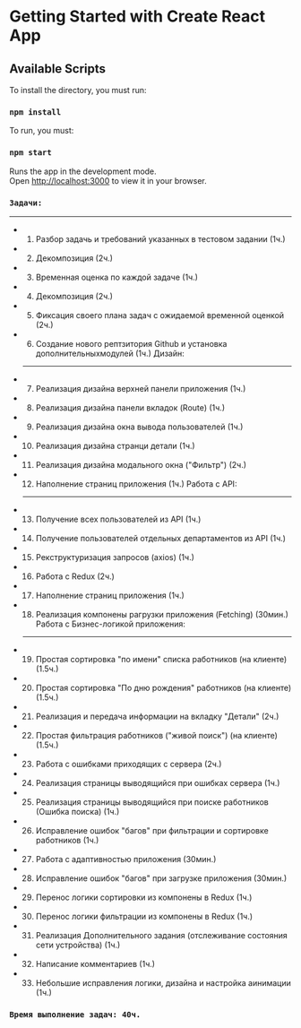 # Getting Started with Create React App

## Available Scripts

To install the directory, you must run:

### `npm install`

To run, you must:

### `npm start`

Runs the app in the development mode.\
Open [http://localhost:3000](http://localhost:3000) to view it in your browser.


### `Задачи:`
____
* 1. Разбор задачь и требований указанных в тестовом задании (1ч.)
* 2. Декомпозиция (2ч.)
* 3. Временная оценка по каждой задаче (1ч.)
* 4. Декомпозиция (2ч.)
* 5. Фиксация своего плана задач с ожидаемой временной оценкой (2ч.)
* 6. Создание нового рептзитория Github и установка дополнительныхмодулей (1ч.)
   Дизайн:
   ____
* 7. Реализация дизайна верхней панели приложения (1ч.)
* 8. Реализация дизайна панели вкладок (Route) (1ч.)
* 9. Реализация дизайна окна вывода пользователей (1ч.)
* 10. Реализация дизайна странци детали (1ч.)
* 11. Реализация дизайна модального окна ("Фильтр") (2ч.)
* 12. Наполнение страниц приложения (1ч.)
    Работа с API:
    ____
* 13. Получение всех пользователей из API (1ч.)
* 14. Получение пользователей отдельных департаментов из API (1ч.)
* 15. Рекструктуризация запросов (axios) (1ч.)
* 16. Работа с Redux (2ч.)
* 17. Наполнение страниц приложения (1ч.)
* 18. Реализация компонены рагрузки приложения (Fetching) (30мин.)
    Работа с Бизнес-логикой приложения:
    ____
* 19. Простая сортировка "по имени" списка работников (на клиенте) (1.5ч.)
* 20. Простая сортировка "По дню рождения" работников (на клиенте) (1.5ч.)
* 21. Реализация и передача информации на вкладку "Детали" (2ч.)
* 22. Простая фильтрация работников ("живой поиск") (на клиенте) (1.5ч.)
* 23. Работа с ошибками приходящих с сервера (2ч.)
* 24. Реализация страницы выводящийся при ошибках сервера (1ч.)
* 25. Реализация страницы выводящийся при поиске работников (Ошибка поиска) (1ч.)
* 26. Исправление ошибок "багов" при фильтрации и сортировке работников (1ч.)
* 27. Работа с адаптивностью приложения (30мин.)
* 28. Исправление ошибок "багов" при загрузке приложения (30мин.)
* 29. Перенос логики сортировки из компонены в Redux (1ч.)
* 30. Перенос логики фильтрации из компонены в Redux (1ч.)
* 31. Реализация Дополнительного задания (отслеживание состояния сети устройства) (1ч.)
* 32. Написание комментариев (1ч.)
* 33. Небольшие исправления логики, дизайна и настройка аинимации (1ч.)

### `Время выполнение задач: 40ч.`
